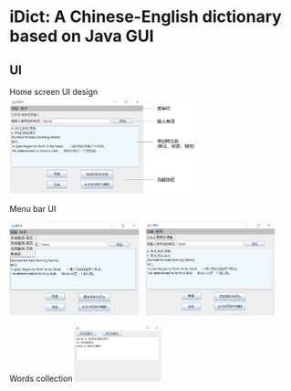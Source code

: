 # iDict: A Chinese-English dictionary based on Java GUI
## UI
Home screen UI design<br>
<img src="images/UI.jpg" length=65% width=65%>

Menu bar UI<br>
<p float="left">
  <img src="images/UI-menu1.jpg" length=45% width=45%> &nbsp <img src="images/UI-menu2.jpg" length=45% width=45%>
</p>

Words collection
<img src="images/UI-menu3.jpg" length=30% width=30%>
